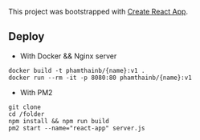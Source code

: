 This project was bootstrapped with [Create React App](https://github.com/facebook/create-react-app).


## Deploy 
- With Docker && Nginx server
```
docker build -t phamthainb/{name}:v1 .
docker run --rm -it -p 8080:80 phamthainb/{name}:v1
```

- With PM2
```
git clone
cd /folder
npm install && npm run build
pm2 start --name="react-app" server.js

```
